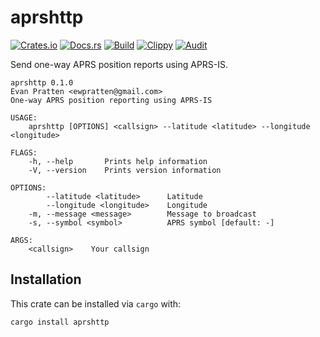 # aprshttp
[![Crates.io](https://img.shields.io/crates/v/aprshttp)](https://crates.io/crates/aprshttp) 
[![Docs.rs](https://docs.rs/aprshttp/badge.svg)](https://docs.rs/aprshttp) 
[![Build](https://github.com/Ewpratten/aprshttp/actions/workflows/build.yml/badge.svg)](https://github.com/Ewpratten/aprshttp/actions/workflows/build.yml)
[![Clippy](https://github.com/Ewpratten/aprshttp/actions/workflows/clippy.yml/badge.svg)](https://github.com/Ewpratten/aprshttp/actions/workflows/clippy.yml)
[![Audit](https://github.com/Ewpratten/aprshttp/actions/workflows/audit.yml/badge.svg)](https://github.com/Ewpratten/aprshttp/actions/workflows/audit.yml)


Send one-way APRS position reports using APRS-IS.

```text
aprshttp 0.1.0
Evan Pratten <ewpratten@gmail.com>
One-way APRS position reporting using APRS-IS

USAGE:
    aprshttp [OPTIONS] <callsign> --latitude <latitude> --longitude <longitude>

FLAGS:
    -h, --help       Prints help information
    -V, --version    Prints version information

OPTIONS:
        --latitude <latitude>      Latitude
        --longitude <longitude>    Longitude
    -m, --message <message>        Message to broadcast
    -s, --symbol <symbol>          APRS symbol [default: -]

ARGS:
    <callsign>    Your callsign
```

## Installation

This crate can be installed via `cargo` with:

```sh
cargo install aprshttp
```
